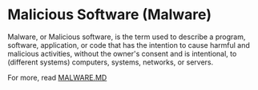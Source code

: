 # Malicious Software (Malware)
Malware, or Malicious software, is the term used to describe a program, software, application, or code that has the intention to cause harmful and malicious activities, without the owner's consent and is intentional, to (different systems) computers, systems, networks, or servers.

For more, read [MALWARE.MD](https://github.com/P1kasaur/malicious_software/blob/main/malware.md)
